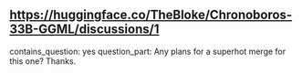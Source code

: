 ## https://huggingface.co/TheBloke/Chronoboros-33B-GGML/discussions/1

contains_question: yes
question_part: Any plans for a superhot merge for this one? Thanks.